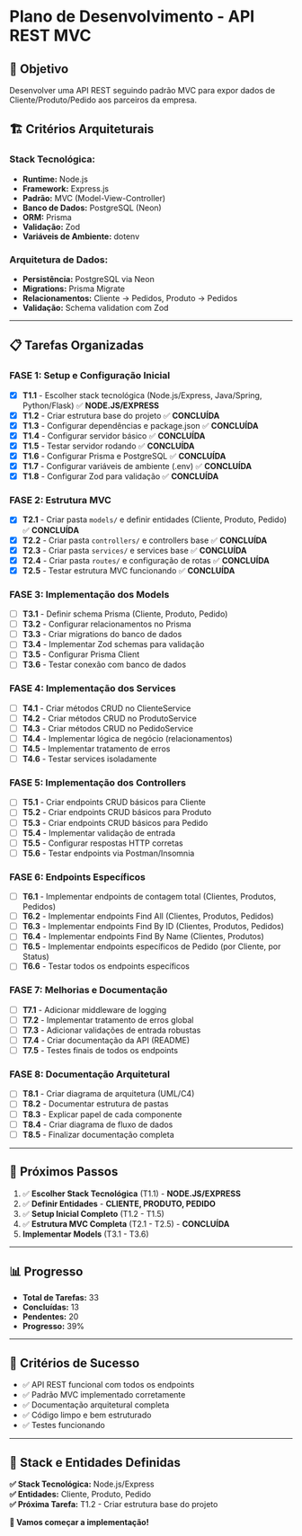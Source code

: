 # Plano de Desenvolvimento - API REST MVC

## 🎯 Objetivo
Desenvolver uma API REST seguindo padrão MVC para expor dados de Cliente/Produto/Pedido aos parceiros da empresa.

## 🏗️ Critérios Arquiteturais

### **Stack Tecnológica:**
- **Runtime:** Node.js
- **Framework:** Express.js
- **Padrão:** MVC (Model-View-Controller)
- **Banco de Dados:** PostgreSQL (Neon)
- **ORM:** Prisma
- **Validação:** Zod
- **Variáveis de Ambiente:** dotenv

### **Arquitetura de Dados:**
- **Persistência:** PostgreSQL via Neon
- **Migrations:** Prisma Migrate
- **Relacionamentos:** Cliente → Pedidos, Produto → Pedidos
- **Validação:** Schema validation com Zod

---

## 📋 Tarefas Organizadas

### **FASE 1: Setup e Configuração Inicial**
- [x] **T1.1** - Escolher stack tecnológica (Node.js/Express, Java/Spring, Python/Flask) ✅ **NODE.JS/EXPRESS**
- [x] **T1.2** - Criar estrutura base do projeto ✅ **CONCLUÍDA**
- [x] **T1.3** - Configurar dependências e package.json ✅ **CONCLUÍDA**
- [x] **T1.4** - Configurar servidor básico ✅ **CONCLUÍDA**
- [x] **T1.5** - Testar servidor rodando ✅ **CONCLUÍDA**
- [x] **T1.6** - Configurar Prisma e PostgreSQL ✅ **CONCLUÍDA**
- [x] **T1.7** - Configurar variáveis de ambiente (.env) ✅ **CONCLUÍDA**
- [x] **T1.8** - Configurar Zod para validação ✅ **CONCLUÍDA**

### **FASE 2: Estrutura MVC**
- [x] **T2.1** - Criar pasta `models/` e definir entidades (Cliente, Produto, Pedido) ✅ **CONCLUÍDA**
- [x] **T2.2** - Criar pasta `controllers/` e controllers base ✅ **CONCLUÍDA**
- [x] **T2.3** - Criar pasta `services/` e services base ✅ **CONCLUÍDA**
- [x] **T2.4** - Criar pasta `routes/` e configuração de rotas ✅ **CONCLUÍDA**
- [x] **T2.5** - Testar estrutura MVC funcionando ✅ **CONCLUÍDA**

### **FASE 3: Implementação dos Models**
- [ ] **T3.1** - Definir schema Prisma (Cliente, Produto, Pedido)
- [ ] **T3.2** - Configurar relacionamentos no Prisma
- [ ] **T3.3** - Criar migrations do banco de dados
- [ ] **T3.4** - Implementar Zod schemas para validação
- [ ] **T3.5** - Configurar Prisma Client
- [ ] **T3.6** - Testar conexão com banco de dados

### **FASE 4: Implementação dos Services**
- [ ] **T4.1** - Criar métodos CRUD no ClienteService
- [ ] **T4.2** - Criar métodos CRUD no ProdutoService
- [ ] **T4.3** - Criar métodos CRUD no PedidoService
- [ ] **T4.4** - Implementar lógica de negócio (relacionamentos)
- [ ] **T4.5** - Implementar tratamento de erros
- [ ] **T4.6** - Testar services isoladamente

### **FASE 5: Implementação dos Controllers**
- [ ] **T5.1** - Criar endpoints CRUD básicos para Cliente
- [ ] **T5.2** - Criar endpoints CRUD básicos para Produto
- [ ] **T5.3** - Criar endpoints CRUD básicos para Pedido
- [ ] **T5.4** - Implementar validação de entrada
- [ ] **T5.5** - Configurar respostas HTTP corretas
- [ ] **T5.6** - Testar endpoints via Postman/Insomnia

### **FASE 6: Endpoints Específicos**
- [ ] **T6.1** - Implementar endpoints de contagem total (Clientes, Produtos, Pedidos)
- [ ] **T6.2** - Implementar endpoints Find All (Clientes, Produtos, Pedidos)
- [ ] **T6.3** - Implementar endpoints Find By ID (Clientes, Produtos, Pedidos)
- [ ] **T6.4** - Implementar endpoints Find By Name (Clientes, Produtos)
- [ ] **T6.5** - Implementar endpoints específicos de Pedido (por Cliente, por Status)
- [ ] **T6.6** - Testar todos os endpoints específicos

### **FASE 7: Melhorias e Documentação**
- [ ] **T7.1** - Adicionar middleware de logging
- [ ] **T7.2** - Implementar tratamento de erros global
- [ ] **T7.3** - Adicionar validações de entrada robustas
- [ ] **T7.4** - Criar documentação da API (README)
- [ ] **T7.5** - Testes finais de todos os endpoints

### **FASE 8: Documentação Arquitetural**
- [ ] **T8.1** - Criar diagrama de arquitetura (UML/C4)
- [ ] **T8.2** - Documentar estrutura de pastas
- [ ] **T8.3** - Explicar papel de cada componente
- [ ] **T8.4** - Criar diagrama de fluxo de dados
- [ ] **T8.5** - Finalizar documentação completa

---

## 🚀 Próximos Passos

1. ✅ **Escolher Stack Tecnológica** (T1.1) - **NODE.JS/EXPRESS**
2. ✅ **Definir Entidades** - **CLIENTE, PRODUTO, PEDIDO**
3. ✅ **Setup Inicial Completo** (T1.2 - T1.5)
4. ✅ **Estrutura MVC Completa** (T2.1 - T2.5) - **CONCLUÍDA**
5. **Implementar Models** (T3.1 - T3.6)

---

## 📊 Progresso
- **Total de Tarefas:** 33
- **Concluídas:** 13
- **Pendentes:** 20
- **Progresso:** 39%

---

## 🎯 Critérios de Sucesso
- ✅ API REST funcional com todos os endpoints
- ✅ Padrão MVC implementado corretamente
- ✅ Documentação arquitetural completa
- ✅ Código limpo e bem estruturado
- ✅ Testes funcionando

---

## 🎯 Stack e Entidades Definidas

**✅ Stack Tecnológica:** Node.js/Express  
**✅ Entidades:** Cliente, Produto, Pedido  
**✅ Próxima Tarefa:** T1.2 - Criar estrutura base do projeto

**🚀 Vamos começar a implementação!**
